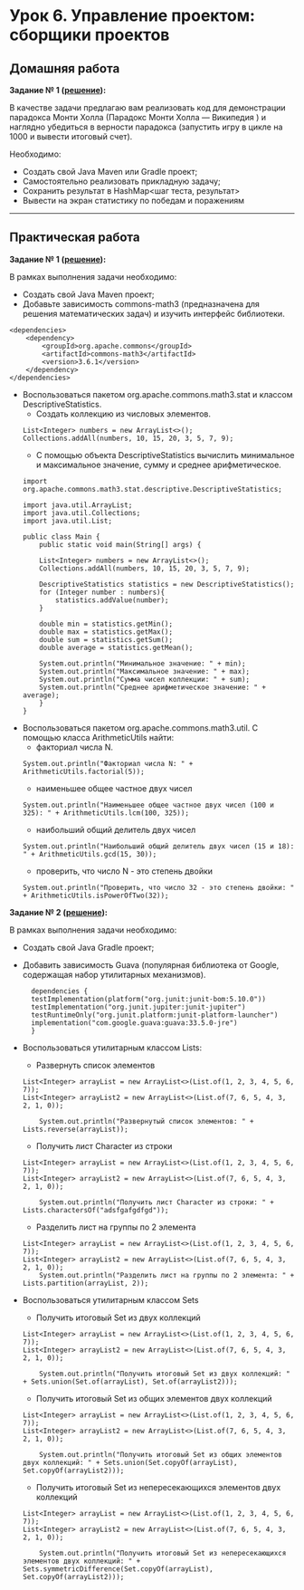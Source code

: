 
# Урок 6. Управление проектом: сборщики проектов

## Домашняя работа 
**Задание № 1 ([решение]()):**

В качестве задачи предлагаю вам реализовать код для демонстрации парадокса Монти Холла (Парадокс Монти Холла — Википедия ) и наглядно убедиться в верности парадокса (запустить игру в цикле на 1000 и вывести итоговый счет).

Необходимо:
- Создать свой Java Maven или Gradle проект;
- Самостоятельно реализовать прикладную задачу;
- Сохранить результат в HashMap<шаг теста, результат>
- Вывести на экран статистику по победам и поражениям


---

## Практическая работа 

**Задание № 1 ([решение]()):**

В рамках выполнения задачи необходимо:
- Создать свой Java Maven проект;
- Добавьте зависимость commons-math3 (предназначена для решения математических задач) и изучить интерфейс библиотеки.
```
<dependencies>
    <dependency>
        <groupId>org.apache.commons</groupId>
        <artifactId>commons-math3</artifactId>
        <version>3.6.1</version>
    </dependency>
</dependencies>
```
- Воспользоваться пакетом org.apache.commons.math3.stat и классом DescriptiveStatistics.
    - Создать коллекцию из числовых элементов.
    ```
    List<Integer> numbers = new ArrayList<>();
    Collections.addAll(numbers, 10, 15, 20, 3, 5, 7, 9);
    ``` 
    - С помощью объекта DescriptiveStatistics вычислить минимальное и максимальное значение, сумму и среднее арифметическое.
    ```
    import org.apache.commons.math3.stat.descriptive.DescriptiveStatistics;

    import java.util.ArrayList;
    import java.util.Collections;
    import java.util.List;

    public class Main {
        public static void main(String[] args) {

        List<Integer> numbers = new ArrayList<>();
        Collections.addAll(numbers, 10, 15, 20, 3, 5, 7, 9);

        DescriptiveStatistics statistics = new DescriptiveStatistics();
        for (Integer number : numbers){
            statistics.addValue(number);
        }

        double min = statistics.getMin();
        double max = statistics.getMax();
        double sum = statistics.getSum();
        double average = statistics.getMean();

        System.out.println("Минимальное значение: " + min);
        System.out.println("Максимальное значение: " + max);
        System.out.println("Сумма чисел коллекции: " + sum);
        System.out.println("Среднее арифметическое значение: " + average);
        }
    }
    ``` 
- Воспользоваться пакетом org.apache.commons.math3.util. С помощью класса ArithmeticUtils найти:
    - факториал числа N.
    ```
    System.out.println("Факториал числа N: " + ArithmeticUtils.factorial(5));        
    ```
    - наименьшее общее частное двух чисел
    ```
    System.out.println("Наименьшее общее частное двух чисел (100 и 325): " + ArithmeticUtils.lcm(100, 325));        
    ```
    - наибольший общий делитель двух чисел
    ```
    System.out.println("Наибольший общий делитель двух чисел (15 и 18): " + ArithmeticUtils.gcd(15, 30));
    ```
    - проверить, что число N - это степень двойки
    ```
    System.out.println("Проверить, что число 32 - это степень двойки: " + ArithmeticUtils.isPowerOfTwo(32));
    ```


**Задание № 2 ([решение]()):**

В рамках выполнения задачи необходимо:
- Создать свой Java Gradle проект;
- Добавить зависимость Guava (популярная библиотека от Google, содержащая набор утилитарных механизмов).
  ```
    dependencies {
    testImplementation(platform("org.junit:junit-bom:5.10.0"))
    testImplementation("org.junit.jupiter:junit-jupiter")
    testRuntimeOnly("org.junit.platform:junit-platform-launcher")
    implementation("com.google.guava:guava:33.5.0-jre")
    }
  ```
- Воспользоваться утилитарным классом Lists:
    - Развернуть список элементов
    ```
    List<Integer> arrayList = new ArrayList<>(List.of(1, 2, 3, 4, 5, 6, 7));
    List<Integer> arrayList2 = new ArrayList<>(List.of(7, 6, 5, 4, 3, 2, 1, 0));

        System.out.println("Развернутый список элементов: " + Lists.reverse(arrayList));
    ``` 
    - Получить лист Character из строки
    
    ```
    List<Integer> arrayList = new ArrayList<>(List.of(1, 2, 3, 4, 5, 6, 7));
    List<Integer> arrayList2 = new ArrayList<>(List.of(7, 6, 5, 4, 3, 2, 1, 0));

        System.out.println("Получить лист Character из строки: " + Lists.charactersOf("adsfgafgdfgd"));
    ``` 
    - Разделить лист на группы по 2 элемента   
    ```
    List<Integer> arrayList = new ArrayList<>(List.of(1, 2, 3, 4, 5, 6, 7));
    List<Integer> arrayList2 = new ArrayList<>(List.of(7, 6, 5, 4, 3, 2, 1, 0));        
        System.out.println("Разделить лист на группы по 2 элемента: " + Lists.partition(arrayList, 2));
    ``` 
- Воспользоваться утилитарным классом Sets
    - Получить итоговый Set из двух коллекций
    
    ```
    List<Integer> arrayList = new ArrayList<>(List.of(1, 2, 3, 4, 5, 6, 7));
    List<Integer> arrayList2 = new ArrayList<>(List.of(7, 6, 5, 4, 3, 2, 1, 0));        

        System.out.println("Получить итоговый Set из двух коллекций: " + Sets.union(Set.of(arrayList), Set.of(arrayList2)));
    ``` 
    - Получить итоговый Set из общих элементов двух коллекций
    
    ```
    List<Integer> arrayList = new ArrayList<>(List.of(1, 2, 3, 4, 5, 6, 7));
    List<Integer> arrayList2 = new ArrayList<>(List.of(7, 6, 5, 4, 3, 2, 1, 0));

        System.out.println("Получить итоговый Set из общих элементов двух коллекций: " + Sets.union(Set.copyOf(arrayList), Set.copyOf(arrayList2)));
    ``` 
    - Получить итоговый Set из непересекающихся элементов двух коллекций  
    ```
    List<Integer> arrayList = new ArrayList<>(List.of(1, 2, 3, 4, 5, 6, 7));
    List<Integer> arrayList2 = new ArrayList<>(List.of(7, 6, 5, 4, 3, 2, 1, 0));

        System.out.println("Получить итоговый Set из непересекающихся элементов двух коллекций: " + Sets.symmetricDifference(Set.copyOf(arrayList), Set.copyOf(arrayList2)));    
    ``` 